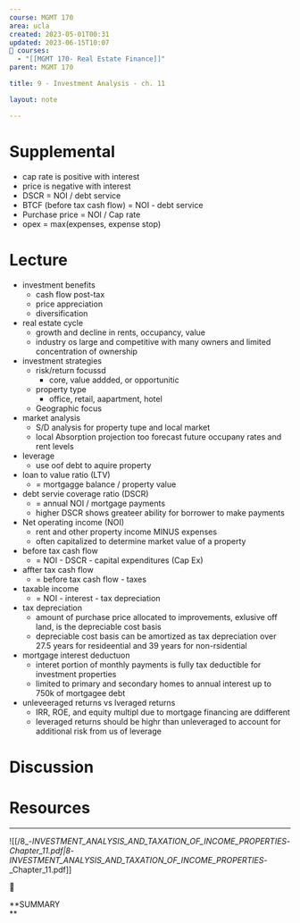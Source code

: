 ```yaml
---
course: MGMT 170
area: ucla
created: 2023-05-01T00:31
updated: 2023-06-15T10:07
📕 courses:
  - "[[MGMT 170- Real Estate Finance]]"
parent: MGMT 170

title: 9 - Investment Analysis - ch. 11

layout: note

---
```

# Supplemental

- cap rate is positive with interest
- price is negative with interest
- DSCR = NOI / debt service
- BTCF (before tax cash flow) = NOI - debt service
- Purchase price = NOI / Cap rate
- opex = max(expenses, expense stop)

# Lecture

- investment benefits
    - cash flow post-tax
    - price appreciation
    - diversification
- real estate cycle
    - growth and decline in rents, occupancy, value
    - industry os large and competitive with many owners and limited concentration of ownership
- investment strategies
    - risk/return focussd
        - core, value addded, or opportunitic
    - property type
        - office, retail, aapartment, hotel
    - Geographic focus
- market analysis
    - S/D analysis for property tupe and local market
    - local Absorption projection too forecast future occupany rates and rent levels
- leverage
    - use oof debt to aquire property
- loan to value ratio (LTV)
    - = mortgagge balance / property value
- debt servie coverage ratio (DSCR)
    - = annual NOI / mortgage payments
    - higher DSCR shows greateer ability for borrower to make payments
- Net operating income (NOI)
    - rent and other property income MINUS expenses
    - often capitalized to determine market value of a property
- before tax cash flow
    - = NOI - DSCR - capital expenditures (Cap Ex)
- affter tax cash flow
    - = before tax cash flow - taxes
- taxable income
    - = NOI - interest - tax depreciation
- tax depreciation
    - amount of purchase price allocated to improvements, exlusive off land, is the depreciable cost basis
    - depreciable cost basis can be amortized as tax depreciation over 27.5 years for resideential and 39 years for non-rsidential
- mortgage interest deductuon
    - interet portion of monthly payments is fully tax deductible for investment properties
    - limited to primary and secondary homes to annual interest up to 750k of mortgagee debt
- unleveeraged returns vs lveraged returns
    - IRR, ROE, and equity multipl due to mortgage financing are ddifferent
    - leveraged returns should be highr than unleveraged to account for additional risk from us of leverage

# Discussion

# Resources

---

![[/8_-_INVESTMENT_ANALYSIS_AND_TAXATION_OF_INCOME_PROPERTIES_-_Chapter_11.pdf|8_-_INVESTMENT_ANALYSIS_AND_TAXATION_OF_INCOME_PROPERTIES_-_Chapter_11.pdf]]

📌

**SUMMARY  
**